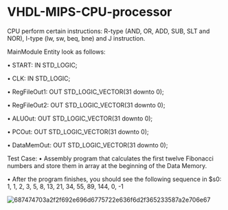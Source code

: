 # VHDL-MIPS-CPU-processor
CPU perform certain  instructions: R-type (AND, OR, ADD, SUB, SLT and NOR), I-type (lw, sw, beq, bne) and J  instruction.

MainModule Entity look as follows: 

• START: IN STD_LOGIC;

• CLK: IN STD_LOGIC;

• RegFileOut1: OUT STD_LOGIC_VECTOR(31 downto 0);

• RegFileOut2: OUT STD_LOGIC_VECTOR(31 downto 0);

• ALUOut: OUT STD_LOGIC_VECTOR(31 downto 0);

• PCOut: OUT STD_LOGIC_VECTOR(31 downto 0);

• DataMemOut: OUT STD_LOGIC_VECTOR(31 downto 0);


Test Case:
• Assembly program that calculates the first twelve Fibonacci numbers and store them in array at 
the beginning of the Data Memory.

• After the program finishes, you should see the following sequence in $s0: 1, 1, 2, 3, 5, 8, 13, 
21, 34, 55, 89, 144, 0, -1


![687474703a2f2f692e696d6775722e636f6d2f365233587a2e706e67](https://user-images.githubusercontent.com/40712708/223142984-0bb4c890-e6fc-4e32-a45b-00343024ea8b.png)
